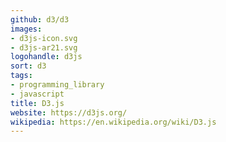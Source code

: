 ```yaml
---
github: d3/d3
images:
- d3js-icon.svg
- d3js-ar21.svg
logohandle: d3js
sort: d3
tags:
- programming_library
- javascript
title: D3.js
website: https://d3js.org/
wikipedia: https://en.wikipedia.org/wiki/D3.js
---
```

